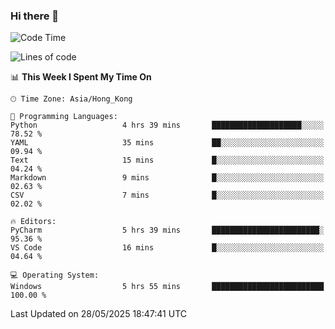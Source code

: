 ### Hi there 👋

<!--
**RoiexLee/RoiexLee** is a ✨ _special_ ✨ repository because its `README.md` (this file) appears on your GitHub profile.

Here are some ideas to get you started:

- 🔭 I’m currently working on ...
- 🌱 I’m currently learning ...
- 👯 I’m looking to collaborate on ...
- 🤔 I’m looking for help with ...
- 💬 Ask me about ...
- 📫 How to reach me: ...
- 😄 Pronouns: ...
- ⚡ Fun fact: ...
-->

<!--START_SECTION:waka-->
![Code Time](http://img.shields.io/badge/Code%20Time-1%2C167%20hrs%2021%20mins-blue)

![Lines of code](https://img.shields.io/badge/From%20Hello%20World%20I%27ve%20Written-41.6%20thousand%20lines%20of%20code-blue)

📊 **This Week I Spent My Time On** 

```text
🕑︎ Time Zone: Asia/Hong_Kong

💬 Programming Languages: 
Python                   4 hrs 39 mins       ████████████████████░░░░░   78.52 % 
YAML                     35 mins             ██░░░░░░░░░░░░░░░░░░░░░░░   09.94 % 
Text                     15 mins             █░░░░░░░░░░░░░░░░░░░░░░░░   04.24 % 
Markdown                 9 mins              █░░░░░░░░░░░░░░░░░░░░░░░░   02.63 % 
CSV                      7 mins              █░░░░░░░░░░░░░░░░░░░░░░░░   02.02 % 

🔥 Editors: 
PyCharm                  5 hrs 39 mins       ████████████████████████░   95.36 % 
VS Code                  16 mins             █░░░░░░░░░░░░░░░░░░░░░░░░   04.64 % 

💻 Operating System: 
Windows                  5 hrs 55 mins       █████████████████████████   100.00 % 
```


 Last Updated on 28/05/2025 18:47:41 UTC
<!--END_SECTION:waka-->
